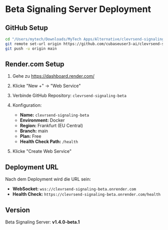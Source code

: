 # Beta Signaling Server Deployment

## GitHub Setup

```bash
cd "/Users/mytech/Downloads/MyTech Apps/Alternative/clevrsend-signaling-beta"
git remote set-url origin https://github.com/cubaseuser3-ai/clevrsend-signaling-beta.git
git push -u origin main
```

## Render.com Setup

1. Gehe zu https://dashboard.render.com/
2. Klicke "New +" → "Web Service"
3. Verbinde GitHub Repository: `clevrsend-signaling-beta`
4. Konfiguration:
   - **Name:** `clevrsend-signaling-beta`
   - **Environment:** Docker
   - **Region:** Frankfurt (EU Central)
   - **Branch:** main
   - **Plan:** Free
   - **Health Check Path:** `/health`

5. Klicke "Create Web Service"

## Deployment URL

Nach dem Deployment wird die URL sein:
- **WebSocket:** `wss://clevrsend-signaling-beta.onrender.com`
- **Health Check:** `https://clevrsend-signaling-beta.onrender.com/health`

## Version

Beta Signaling Server: **v1.4.0-beta.1**
